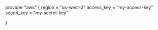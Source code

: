 provider "aws" {
   region     = "us-west-2"
   access_key  = "my-access-key"
   secret_key  = "my-secret-key"

}